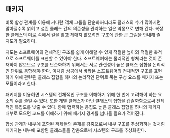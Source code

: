 ## 패키지
비록 합성 관계를 이용해 커다란 객체 그룹을 단순화하더라도 클래스의 수가 많아지면 많아질수록 얽히고 설킨 클래스 간의 의존성을 관리하는 일은 악몽으로 변해 간다. 복잡한 클래스의 미로 속에서 길을 잃고 헤매지 않으려면 구조에 관한 큰 그림을 안내해 줄 지도가 필요하다.

지도는 소프트웨어의 전체적인 구조를 쉽게 이해할 수 있게 적절한 높이와 적절한 축척으로 소프트웨어를 표현할 수 있어야 한다. 소프트웨어에는 물리적인 형체라는 것이 존재하지 않으므로 구조를 단순화하기 위해서는 서로 관련성이 높은 클래스 집합을 논리적인 단위로 통합해야 한다. 이처럼 상공에서 바라본 소프트웨어의 전체적인 구조를 표현하기 위해 관련된 클래스 집합을 하나의 논리적인 단위로 묶는 구성 요소를 패키지 또는 모듈이라고 한다.

패키지를 이용하면 시스템의 전체적인 구조를 이해하기 위해 한 번에 고려해야 하는 요소의 수를 줄일 수 있다. 또한 개별 클래스가 아닌 클래스의 집합을 캡슐화함으로써 전체적인 복잡도를 낮출 수 있다. 함께 협력하는 응집도 높은 클래스 집합을 하나의 패키지 내부로 모으면 코드를 이해하기 위해 패키지 경계를 넘나들 필요가 적어진다.

합성 관계가 내부에 포함된 객체들의 존재를 감춤으로써 내부 구조를 추상화하는 것처럼 패키지는 내부에 포함된 클래스들을 감춤으로써 시스템의 구조를 추상화한다.